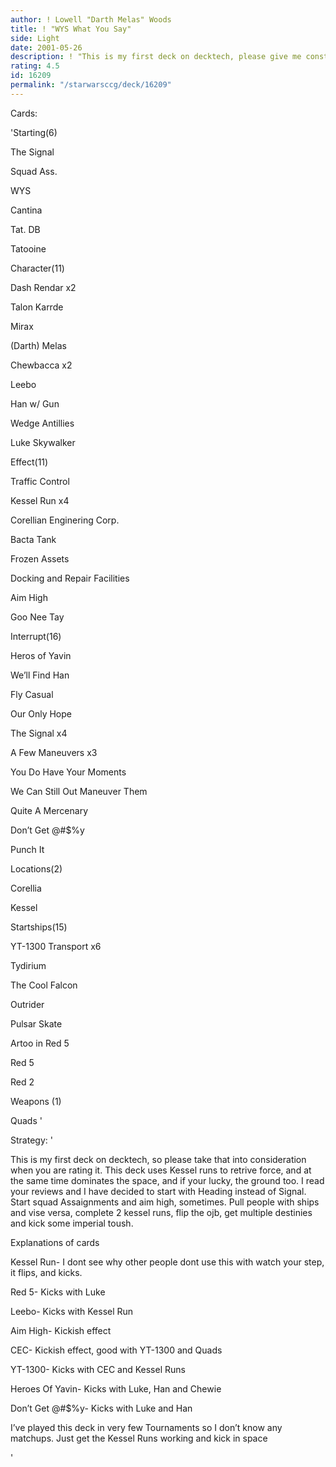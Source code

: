 ```yaml
---
author: ! Lowell "Darth Melas" Woods
title: ! "WYS What You Say"
side: Light
date: 2001-05-26
description: ! "This is my first deck on decktech, please give me constructive tips. Uses Kessel Runs for a retrival engine, and to flip, then kicks in air"
rating: 4.5
id: 16209
permalink: "/starwarsccg/deck/16209"
---
```

Cards: 

'Starting(6)

The Signal

Squad Ass.

WYS

Cantina

Tat. DB

Tatooine


Character(11)

Dash Rendar x2

Talon Karrde

Mirax

(Darth) Melas 

Chewbacca x2

Leebo

Han w/ Gun

Wedge Antillies

Luke Skywalker 


Effect(11)

Traffic Control 

Kessel Run x4

Corellian Enginering Corp.

Bacta Tank

Frozen Assets

Docking and Repair Facilities

Aim High

Goo Nee Tay


Interrupt(16)

Heros of Yavin

We’ll Find Han

Fly Casual

Our Only Hope

The Signal x4

A Few Maneuvers x3

You Do Have Your Moments

We Can Still Out Maneuver Them

Quite A Mercenary

Don’t Get @#$%y

Punch It


Locations(2)

Corellia

Kessel


Startships(15)

YT-1300 Transport x6

Tydirium

The Cool Falcon

Outrider

Pulsar Skate

Artoo in Red 5

Red 5

Red 2


Weapons (1)

Quads '

Strategy: '

This is my first deck on decktech, so please take that into consideration when you are rating it. This deck uses Kessel runs to retrive force, and at the same time dominates the space, and if your lucky, the ground too. I read your reviews and I have decided to start with Heading instead of Signal. Start squad Assaignments and aim high, sometimes. Pull people with ships and vise versa, complete 2 kessel runs, flip the ojb, get multiple destinies and kick some imperial toush.


Explanations of cards

Kessel Run- I dont see why other people dont use this with watch your step, it flips, and kicks.


Red 5- Kicks with Luke


Leebo- Kicks with Kessel Run


Aim High- Kickish effect


CEC- Kickish effect, good with YT-1300 and Quads


YT-1300- Kicks with CEC and Kessel Runs


Heroes Of Yavin- Kicks with Luke, Han and Chewie


Don’t Get @#$%y- Kicks with Luke and Han



I’ve played this deck in very few Tournaments so I don’t know any matchups. Just get the Kessel Runs working and kick in space


'
